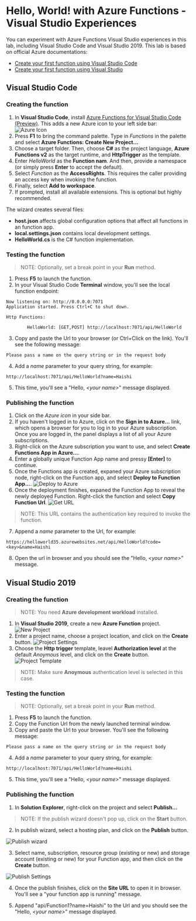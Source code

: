 # Hello, World! with Azure Functions - Visual Studio Experiences

You can experiment with Azure Functions Visual Studio experiences in this lab, including Visual Studio Code and Visual Studio 2019. This lab is based on official Azure documentations:
-   [Create your first function using Visual Studio Code](https://docs.microsoft.com/en-us/azure/azure-functions/functions-create-first-function-vs-code)
-   [Create your first function using Visual Studio](https://docs.microsoft.com/en-us/azure/azure-functions/functions-create-your-first-function-visual-studio)

## Visual Studio Code

### Creating the function

1. In **Visual Studio Code**, install [Azure Functions for Visual Studio Code (Preview)](https://marketplace.visualstudio.com/items?itemName=ms-azuretools.vscode-azurefunctions). This adds a new Azure icon to your left side bar:
   ![Azure Icon](./lab1-a-1.png)
2. Press **F1** to bring the command palette. Type in *Functions* in the palette and select **Azure Functions: Create New Project...**
3. Choose a target folder. Then, choose **C#** as the project language, **Azure Functions v2** as the target runtime, and **HttpTrigger** as the template.
4. Enter *HelloWorld* as the **Function nam**. And then, provide a namespace (or simply press **Enter** to accept the default).
5. Select *Function* as the **AccessRights**. This requires the caller providing an access key when invoking the function.
6. Finally, select **Add to workspace**.
7. If prompted, install all available extensions. This is optional but highly recommended.

The wizard creates several files:

* **host.json** affects global configuration options that affect all functions in an function app.
* **local.settings.json** contains local development settings.  
* **HelloWorld.cs** is the C# function implementation.

### Testing the function

>NOTE: Optionally, set a break point in your **Run** method.

1. Press **F5** to launch the function.
2. In your Visual Studio Code **Terminal** window, you'll see the local function endpoint:
```
Now listening on: http://0.0.0.0:7071
Application started. Press Ctrl+C to shut down.

Http Functions:

        HelloWorld: [GET,POST] http://localhost:7071/api/HelloWorld
```
3. Copy and paste the Url to your browser (or Ctrl+Click on the link). You'll see the following message:
```
Please pass a name on the query string or in the request body
```
4. Add a *name* parameter to your query string, for example:

```
http://localhost:7071/api/HelloWorld?name=Haishi
```

5. This time, you'll see a "Hello, *\<your name\>*" message displayed.

### Publishing the function

1. Click on the *Azure icon* in your side bar.
2. If you haven't logged in to Azure, click on the **Sign in to Azure...** link, which opens a browser for you to log in to your Azure subscription. Once you are logged in, the panel displays a list of all your Azure subscriptions.
3. Right-click on the Azure subscription you want to use, and select **Create Functions App in Azure...**. 
4. Enter a globally unique Function App name and pressy **[Enter]** to continue.
5. Once the Functions app is created, expaned your Azure subscription node, right-click on the Function app, and select **Deploy to Function App...**.
![Deploy to Azure](./lab1-a-2.png)
6. Once the deployment finishes, expaned the Function App to reveal the newly deployed Function. Right-click the function and select **Copy Function Url**.
![Get URL](./lab1-a-3.png)

> NOTE: This URL contains the authentication key required to invoke the function.

7. Append a *name* parameter to the Url, for example:

```
https://helloworld35.azurewebsites.net/api/HelloWorld?code=<key>&name=Haishi
```
8. Open the url in browser and you should see the "Hello, *\<your name\>*" message.

## Visual Studio 2019

### Creating the function

> NOTE: You need **Azure development workload** installed.

1. In **Visual Studio 2019**, create a new **Azure Function** project.
![New Project](./lab1-a-4.png)
2. Enter a project name, choose a project location, and click on the **Create** button.
![Project Settings](./lab1-a-5.png)
3. Choose the **Http trigger** template, leavel **Authorization level** at the default *Anoymous* level, and click on the **Create** button.
![Project Template](./lab1-a-6.png)

>NOTE: Make sure **Anoymous** authentication level is selected in this case.

### Testing the function

>NOTE: Optionally, set a break point in your **Run** method.

1. Press **F5** to launch the function.
2. Copy the Function Url from the newly launched terminal window.
3. Copy and paste the Url to your browser. You'll see the following message:
```
Please pass a name on the query string or in the request body
```
4. Add a *name* parameter to your query string, for example:

```
http://localhost:7071/api/HelloWorld?name=Haishi
```

5. This time, you'll see a "Hello, *\<your name\>*" message displayed.

### Publishing the function

1. In **Solution Explorer**, right-click on the project and select **Publish...**

>NOTE: If the publish wizard doesn't pop up, click on the **Start** button.

2. In publish wizard, select a hosting plan, and click on the **Publish** button.

![Publish wizard](./lab1-a-7.png)

3. Select name, subscription, resource group (existing or new) and storage account (existing or new) for your Function app, and then click on the **Create** button.

![Publish Settings](./lab1-a-8.png)

4. Once the publish finishes, click on the **Site URL** to open it in browser. You'll see a "your function app is running" message.
   
5. Append "api/Function1?name=Haishi" to the Url and you should see the  "Hello, *\<your name\>*" message displayed.